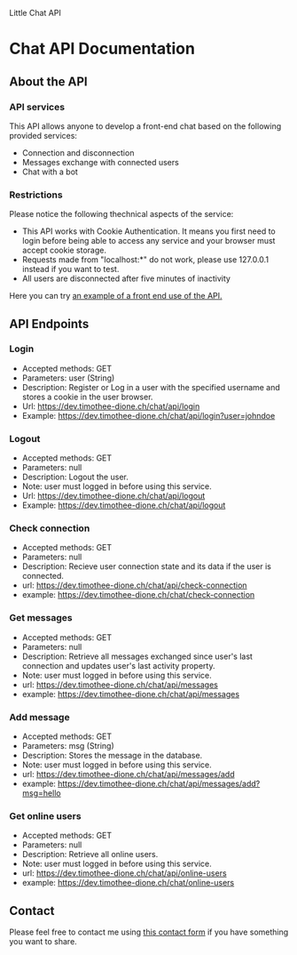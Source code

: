  Little Chat API 

Chat API Documentation
======================

About the API
-------------

### API services

This API allows anyone to develop a front-end chat based on the following provided services:

* Connection and disconnection
* Messages exchange with connected users
* Chat with a bot

### Restrictions

Please notice the following thechnical aspects of the service:

* This API works with Cookie Authentication. It means you first need to login before being able to access any service and your browser must accept cookie storage.
* Requests made from "localhost:*" do not work, please use 127.0.0.1 instead if you want to test.
* All users are disconnected after five minutes of inactivity

Here you can try [an example of a front end use of the API.](https://dev.timothe-dione.ch/chat)

API Endpoints
-------------

### Login

* Accepted methods: GET
* Parameters: user (String)
* Description: Register or Log in a user with the specified username and stores a cookie in the user browser.
* Url: https://dev.timothee-dione.ch/chat/api/login
* Example: https://dev.timothee-dione.ch/chat/api/login?user=johndoe

### Logout

* Accepted methods: GET
* Parameters: null
* Description: Logout the user.
* Note: user must logged in before using this service.
* Url: https://dev.timothee-dione.ch/chat/api/logout
* Example: https://dev.timothee-dione.ch/chat/api/logout

### Check connection

* Accepted methods: GET
* Parameters: null
* Description: Recieve user connection state and its data if the user is connected.
* url: https://dev.timothee-dione.ch/chat/api/check-connection
* example: https://dev.timothee-dione.ch/chat/check-connection

### Get messages

* Accepted methods: GET
* Parameters: null
* Description: Retrieve all messages exchanged since user's last connection and updates user's last activity property.
* Note: user must logged in before using this service.
* url: https://dev.timothee-dione.ch/chat/api/messages
* example: https://dev.timothee-dione.ch/chat/api/messages

### Add message

* Accepted methods: GET
* Parameters: msg (String)
* Description: Stores the message in the database.
* Note: user must logged in before using this service.
* url: https://dev.timothee-dione.ch/chat/api/messages/add
* example: https://dev.timothee-dione.ch/chat/api/messages/add?msg=hello

### Get online users

* Accepted methods: GET
* Parameters: null
* Description: Retrieve all online users.
* Note: user must logged in before using this service.
* url: https://dev.timothee-dione.ch/chat/api/online-users
* example: https://dev.timothee-dione.ch/chat/online-users

Contact
-------

Please feel free to contact me using [this contact form](https://timothee-dione.ch/contact) if you have something you want to share.
